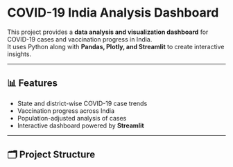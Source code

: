 # COVID-19 India Analysis Dashboard

This project provides a **data analysis and visualization dashboard** for COVID-19 cases and vaccination progress in India.  
It uses Python along with **Pandas, Plotly, and Streamlit** to create interactive insights.

---

## 📊 Features
- State and district-wise COVID-19 case trends  
- Vaccination progress across India  
- Population-adjusted analysis of cases  
- Interactive dashboard powered by **Streamlit**

---

## 🗂️ Project Structure
